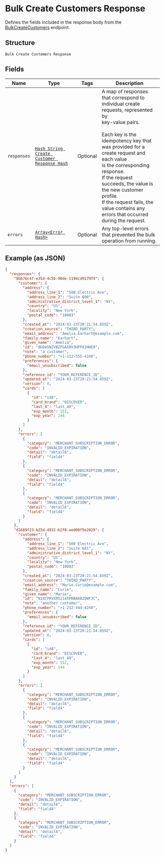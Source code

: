 
# Bulk Create Customers Response

Defines the fields included in the response body from the
[BulkCreateCustomers](../../doc/api/customers.md#bulk-create-customers) endpoint.

## Structure

`Bulk Create Customers Response`

## Fields

| Name | Type | Tags | Description |
|  --- | --- | --- | --- |
| `responses` | [`Hash String Create Customer Response Hash`](../../doc/models/create-customer-response.md) | Optional | A map of responses that correspond to individual create requests, represented by<br>key-value pairs.<br><br>Each key is the idempotency key that was provided for a create request and each value<br>is the corresponding response.<br>If the request succeeds, the value is the new customer profile.<br>If the request fails, the value contains any errors that occurred during the request. |
| `errors` | [`Array<Error Hash>`](../../doc/models/error.md) | Optional | Any top-level errors that prevented the bulk operation from running. |

## Example (as JSON)

```json
{
  "responses": {
    "8bb76c4f-e35d-4c5b-90de-1194cd9179f4": {
      "customer": {
        "address": {
          "address_line_1": "500 Electric Ave",
          "address_line_2": "Suite 600",
          "administrative_district_level_1": "NY",
          "country": "US",
          "locality": "New York",
          "postal_code": "10003"
        },
        "created_at": "2024-03-23T20:21:54.859Z",
        "creation_source": "THIRD_PARTY",
        "email_address": "Amelia.Earhart@example.com",
        "family_name": "Earhart",
        "given_name": "Amelia",
        "id": "8DDA5NZVBZFGAX0V3HPF81HHE0",
        "note": "a customer",
        "phone_number": "+1-212-555-4240",
        "preferences": {
          "email_unsubscribed": false
        },
        "reference_id": "YOUR_REFERENCE_ID",
        "updated_at": "2024-03-23T20:21:54.859Z",
        "version": 0,
        "cards": [
          {
            "id": "id8",
            "card_brand": "DISCOVER",
            "last_4": "last_40",
            "exp_month": 152,
            "exp_year": 144
          }
        ]
      },
      "errors": [
        {
          "category": "MERCHANT_SUBSCRIPTION_ERROR",
          "code": "INVALID_EXPIRATION",
          "detail": "detail6",
          "field": "field4"
        },
        {
          "category": "MERCHANT_SUBSCRIPTION_ERROR",
          "code": "INVALID_EXPIRATION",
          "detail": "detail6",
          "field": "field4"
        },
        {
          "category": "MERCHANT_SUBSCRIPTION_ERROR",
          "code": "INVALID_EXPIRATION",
          "detail": "detail6",
          "field": "field4"
        }
      ]
    },
    "d1689f23-b25d-4932-b2f0-aed00f5e2029": {
      "customer": {
        "address": {
          "address_line_1": "500 Electric Ave",
          "address_line_2": "Suite 601",
          "administrative_district_level_1": "NY",
          "country": "US",
          "locality": "New York",
          "postal_code": "10003"
        },
        "created_at": "2024-03-23T20:21:54.859Z",
        "creation_source": "THIRD_PARTY",
        "email_address": "Marie.Curie@example.com",
        "family_name": "Curie",
        "given_name": "Marie",
        "id": "N18CPRVXR5214XPBBA6BZQWF3C",
        "note": "another customer",
        "phone_number": "+1-212-444-4240",
        "preferences": {
          "email_unsubscribed": false
        },
        "reference_id": "YOUR_REFERENCE_ID",
        "updated_at": "2024-03-23T20:21:54.859Z",
        "version": 0,
        "cards": [
          {
            "id": "id8",
            "card_brand": "DISCOVER",
            "last_4": "last_40",
            "exp_month": 152,
            "exp_year": 144
          }
        ]
      },
      "errors": [
        {
          "category": "MERCHANT_SUBSCRIPTION_ERROR",
          "code": "INVALID_EXPIRATION",
          "detail": "detail6",
          "field": "field4"
        },
        {
          "category": "MERCHANT_SUBSCRIPTION_ERROR",
          "code": "INVALID_EXPIRATION",
          "detail": "detail6",
          "field": "field4"
        },
        {
          "category": "MERCHANT_SUBSCRIPTION_ERROR",
          "code": "INVALID_EXPIRATION",
          "detail": "detail6",
          "field": "field4"
        }
      ]
    }
  },
  "errors": [
    {
      "category": "MERCHANT_SUBSCRIPTION_ERROR",
      "code": "INVALID_EXPIRATION",
      "detail": "detail6",
      "field": "field4"
    },
    {
      "category": "MERCHANT_SUBSCRIPTION_ERROR",
      "code": "INVALID_EXPIRATION",
      "detail": "detail6",
      "field": "field4"
    }
  ]
}
```

